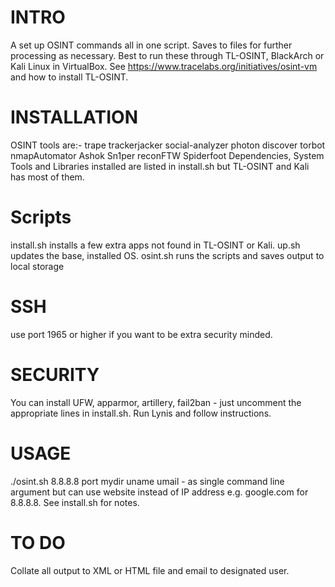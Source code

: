 # INTRO
A set up OSINT commands all in one script. Saves to files for further processing as necessary.
Best to run these through TL-OSINT, BlackArch or Kali Linux in VirtualBox. See https://www.tracelabs.org/initiatives/osint-vm and how to install TL-OSINT.

# INSTALLATION
OSINT tools are:-
trape trackerjacker social-analyzer photon discover torbot nmapAutomator Ashok Sn1per reconFTW Spiderfoot
Dependencies, System Tools and Libraries installed are listed in install.sh but TL-OSINT and Kali has most of them.

# Scripts
install.sh installs a few extra apps not found in TL-OSINT or Kali.
up.sh updates the base, installed OS.
osint.sh runs the scripts and saves output to local storage

# SSH
use port 1965 or higher if you want to be extra security minded.

# SECURITY
You can install UFW, apparmor, artillery, fail2ban - just uncomment the appropriate lines in install.sh. Run Lynis and follow instructions.

# USAGE
./osint.sh 8.8.8.8 port mydir uname umail - as single command line argument but can use website instead of IP address e.g. google.com for 8.8.8.8.
See install.sh for notes.

# TO DO
Collate all output to XML or HTML file and email to designated user.
